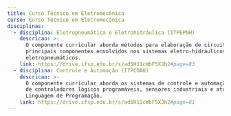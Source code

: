 ```yaml
---
title: Curso Técnico em Eletromecânica
curso: Curso Técnico em Eletromecânica
disciplinas:
  - disciplina: Eletropneumática e Eletrohidráulica (ITPEPNH)
    descricao: >-
      O componente curricular aborda métodos para elaboração de circuitos e os
      principais componentes envolvidos nos sistemas eletro-hidráulicos e
      eletropneumáticos.
    link: https://drive.ifsp.edu.br/s/ad5H11cWbF5XJh2#page=83
  - disciplina: Controle e Automação (ITPCOAU)
    descricao: >-
      O componente curricular aborda os sistemas de controle e automação através
      de controladores lógicos programáveis, sensores industriais e atuadores.
      Linguagem de Programação.
    link: https://drive.ifsp.edu.br/s/ad5H11cWbF5XJh2#page=81
---
```

